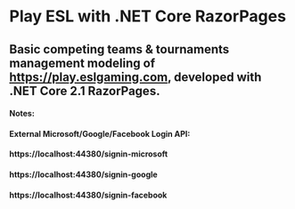 # Play ESL with .NET Core RazorPages
## Basic competing teams & tournaments management modeling of https://play.eslgaming.com, developed with .NET Core 2.1 RazorPages.

#### Notes:
#### External Microsoft/Google/Facebook Login API: 
#### https://localhost:44380/signin-microsoft
#### https://localhost:44380/signin-google
#### https://localhost:44380/signin-facebook
